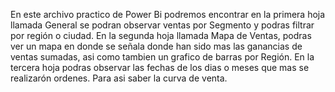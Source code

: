 En este archivo practico de Power Bi podremos encontrar en la primera hoja llamada General se podran observar ventas por Segmento y podras filtrar por región o ciudad.
En la segunda hoja llamada Mapa de Ventas, podras ver un mapa en donde se señala donde han sido mas las ganancias de ventas sumadas, asi como tambien un grafico de barras por Región.
En la tercera hoja podras observar las fechas de los dias o meses que mas se realizarón ordenes. Para asi saber la curva de venta.
